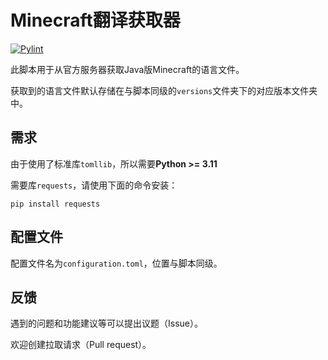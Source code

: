 # Minecraft翻译获取器

[![Pylint](https://github.com/SkyEye-FAST/minecraft_translation/actions/workflows/pylint.yml/badge.svg)](https://github.com/SkyEye-FAST/minecraft_translation/actions/workflows/pylint.yml)

此脚本用于从官方服务器获取Java版Minecraft的语言文件。

获取到的语言文件默认存储在与脚本同级的`versions`文件夹下的对应版本文件夹中。

## 需求

由于使用了标准库`tomllib`，所以需要**Python >= 3.11**

需要库`requests`，请使用下面的命令安装：

``` shell
pip install requests
```

## 配置文件

配置文件名为`configuration.toml`，位置与脚本同级。

## 反馈

遇到的问题和功能建议等可以提出议题（Issue）。

欢迎创建拉取请求（Pull request）。
